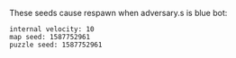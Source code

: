 These seeds cause respawn when adversary.s is blue bot:

	internal velocity: 10
	map seed: 1587752961
	puzzle seed: 1587752961
